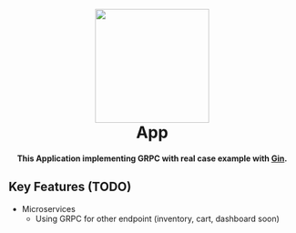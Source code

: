 <h1 align="center">
  <br>
  <img src="https://img.icons8.com/?size=512&id=6UlH2njysYs2&format=png" alt="" width="200"></a>
  <br>
  App
  <br>
  <h4 align="center">This Application implementing GRPC with real case example with <a href="https://github.com/gin-gonic/gin" target="_blank">Gin</a>.</h4>
</h1>


## Key Features (TODO)

* Microservices
  - Using GRPC for other endpoint (inventory, cart, dashboard soon)


